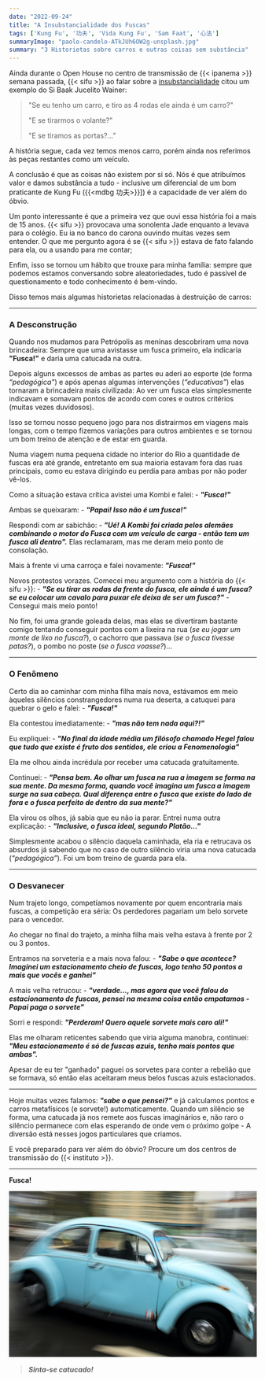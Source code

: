 ```yaml
---
date: "2022-09-24"
title: "A Insubstancialidade dos Fuscas"
tags: ['Kung Fu', '功夫', 'Vida Kung Fu', 'Sam Faat', '心法']
summaryImage: "paolo-candelo-ATkJUh6OW2g-unsplash.jpg"
summary: "3 Historietas sobre carros e outras coisas sem substância"
---
```


Ainda durante o Open House no centro de transmissão de {{< ipanema >}} semana passada, {{< sifu >}} ao falar sobre a [insubstancialidade](../3-registros-da-existencia/) citou um exemplo do Si Baak Jucelito Wainer:

> "Se eu tenho um carro, e tiro as 4 rodas ele ainda é um carro?"
> 
> "E se tirarmos o volante?"
> 
> "E se tiramos as portas?..."

A história segue, cada vez temos menos carro, porém ainda nos referimos às peças restantes como um veículo.

A conclusão é que as coisas não existem por si só.  Nós é que atribuímos valor e damos substância a tudo - inclusive um diferencial de um bom praticante de Kung Fu ({{<mdbg 功夫>}}]) é a capacidade de ver além do óbvio.

Um ponto interessante é que a primeira vez que ouvi essa história foi a mais de 15 anos. {{< sifu >}} provocava uma sonolenta Jade enquanto a levava para o colégio. Eu ia no banco do carona ouvindo muitas vezes sem entender. O que me pergunto agora é se {{< sifu >}} estava de fato falando para ela, ou a usando para me contar;

Enfim, isso se tornou um hábito que trouxe para minha família: sempre que podemos estamos conversando sobre aleatoriedades, tudo é passível de questionamento e todo conhecimento é bem-vindo.

Disso temos mais algumas historietas relacionadas à destruição de carros:

***

### A Desconstrução

Quando nos mudamos para Petrópolis as meninas descobriram uma nova brincadeira: Sempre que uma avistasse um fusca primeiro, ela indicaria __"Fusca!"__ e daria uma catucada na outra.

Depois alguns excessos de ambas as partes eu aderi ao esporte (de forma *“pedagógica"*) e após apenas algumas intervenções (*“educativas”*) elas tornaram a brincadeira mais civilizada: Ao ver um fusca elas simplesmente indicavam e somavam pontos de acordo com cores e outros critérios (muitas vezes duvidosos).

Isso se tornou nosso pequeno jogo para nos distrairmos em viagens mais longas, com o tempo fizemos variações para outros ambientes e se tornou um bom treino de atenção e de estar em guarda.

Numa viagem numa pequena cidade no interior do Rio a quantidade de fuscas era até grande, entretanto em sua maioria estavam fora das ruas principais, como eu estava dirigindo eu perdia para ambas por não poder vê-los.

Como a situação estava crítica avistei uma Kombi e falei: - *__"Fusca!"__*

Ambas se queixaram: - *__"Papai! Isso não é um fusca!"__*

Respondi com ar sabichão: - ***"Ué! A Kombi foi criada pelos alemães combinando o motor do Fusca com um veículo de carga - então tem um fusca ali dentro".*** Elas reclamaram, mas me deram meio ponto de consolação.

Mais à frente vi uma carroça e falei novamente: ***"Fusca!"*** 

Novos protestos vorazes. Comecei meu argumento com a história do {{< sifu >}}: - ***"Se eu tirar as rodas da frente do fusca, ele ainda é um fusca? se eu colocar um cavalo para puxar ele deixa de ser um fusca?"*** - Consegui mais meio ponto!

No fim, foi uma grande goleada delas, mas elas se divertiram bastante comigo tentando conseguir pontos com a lixeira na rua (*se eu jogar um monte de lixo no fusca?*), o cachorro que passava (*se o fusca tivesse patas?*), o pombo no poste (*se o fusca voasse?*)...

***

### O Fenômeno

Certo dia ao caminhar com minha filha mais nova, estávamos em meio àqueles silêncios constrangedores numa rua deserta, a catuquei para quebrar o gelo e falei: - ***"Fusca!"***

Ela contestou imediatamente: - ***"mas não tem nada aqui?!"***

Eu expliquei: - ***"No final da idade média um filósofo chamado Hegel falou que tudo que existe é fruto dos sentidos, ele criou a Fenomenologia"***

Ela me olhou ainda incrédula por receber uma catucada gratuitamente.

Continuei: - ***"Pensa bem. Ao olhar um fusca na rua a imagem se forma na sua mente. Da mesma forma, quando você imagina um fusca a imagem surge na sua cabeça. Qual diferença entre o fusca que existe do lado de fora e o fusca perfeito de dentro da sua mente?"***

Ela virou os olhos, já sabia que eu não ia parar. Entrei numa outra explicação: - ***"Inclusive, o fusca ideal, segundo Platão..."***

Simplesmente acabou o silêncio daquela caminhada, ela ria e retrucava os absurdos já sabendo que no caso de outro silêncio viria uma nova catucada (*“pedagógica”*). Foi um bom treino de guarda para ela.

***

### O Desvanecer

Num trajeto longo, competíamos novamente por quem encontraria mais fuscas, a competição era séria: Os perdedores pagariam um belo sorvete para o vencedor.

Ao chegar no final do trajeto, a minha filha mais velha estava à frente por 2 ou 3 pontos. 

Entramos na sorveteria e a mais nova falou: - ***"Sabe o que acontece? Imaginei um estacionamento cheio de fuscas, logo tenho 50 pontos a mais que vocês e ganhei"***

A mais velha retrucou: - ***"verdade..., mas agora que você falou do estacionamento de fuscas, pensei na mesma coisa então empatamos - Papai paga o sorvete"***

Sorri e respondi: ***"Perderam! Quero aquele sorvete mais caro ali!"***

Elas me olharam reticentes sabendo que viria alguma manobra, continuei: ***"Meu estacionamento é só de fuscas azuis, tenho mais pontos que ambas".***

Apesar de eu ter "ganhado" paguei os sorvetes para conter a rebelião que se formava, só então elas aceitaram meus belos fuscas azuis estacionados.

***

Hoje muitas vezes falamos: ***"sabe o que pensei?"*** e já calculamos pontos e carros metafísicos (e sorvete!) automaticamente. Quando um silêncio se forma, uma catucada já nos remete aos fuscas imaginários e, não raro o silêncio permanece com elas esperando de onde vem o próximo golpe - A diversão está nesses jogos particulares que criamos.

E você preparado para ver além do óbvio? Procure um dos centros de transmissão do {{< instituto >}}.

***

**Fusca!**

![Fusca! Sinta-se catucado!](./paolo-candelo-ATkJUh6OW2g-unsplash.jpg "Fusca! Sinta-se catucado! - https://unsplash.com/@paolocandelo")

> ***Sinta-se catucado!***